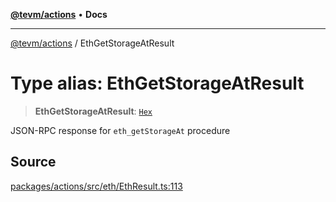[**@tevm/actions**](../README.md) • **Docs**

***

[@tevm/actions](../globals.md) / EthGetStorageAtResult

# Type alias: EthGetStorageAtResult

> **EthGetStorageAtResult**: [`Hex`](Hex.md)

JSON-RPC response for `eth_getStorageAt` procedure

## Source

[packages/actions/src/eth/EthResult.ts:113](https://github.com/evmts/tevm-monorepo/blob/main/packages/actions/src/eth/EthResult.ts#L113)
